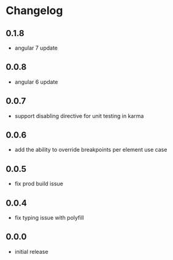 # Changelog

## 0.1.8
- angular 7 update

## 0.0.8
- angular 6 update

## 0.0.7
- support disabling directive for unit testing in karma

## 0.0.6
- add the ability to override breakpoints per element use case

## 0.0.5
- fix prod build issue

## 0.0.4
- fix typing issue with polyfill

## 0.0.0
- initial release